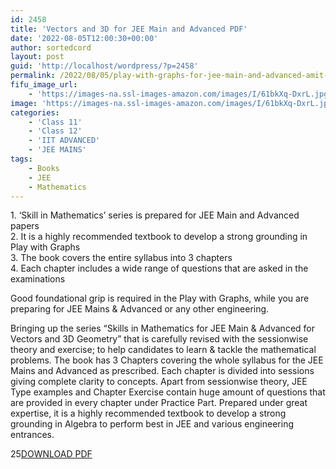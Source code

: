```yaml
---
id: 2458
title: 'Vectors and 3D for JEE Main and Advanced PDF'
date: '2022-08-05T12:00:30+00:00'
author: sortedcord
layout: post
guid: 'http://localhost/wordpress/?p=2458'
permalink: /2022/08/05/play-with-graphs-for-jee-main-and-advanced-amit-m-agarwal-pdf-6/
fifu_image_url:
    - 'https://images-na.ssl-images-amazon.com/images/I/61bkXq-DxrL.jpg'
image: 'https://images-na.ssl-images-amazon.com/images/I/61bkXq-DxrL.jpg'
categories:
    - 'Class 11'
    - 'Class 12'
    - 'IIT ADVANCED'
    - 'JEE MAINS'
tags:
    - Books
    - JEE
    - Mathematics
---
```


1\. ‘Skill in Mathematics’ series is prepared for JEE Main and Advanced papers  
2\. It is a highly recommended textbook to develop a strong grounding in Play with Graphs  
3\. The book covers the entire syllabus into 3 chapters  
4\. Each chapter includes a wide range of questions that are asked in the examinations

Good foundational grip is required in the Play with Graphs, while you are preparing for JEE Mains &amp; Advanced or any other engineering.

Bringing up the series “Skills in Mathematics for JEE Main &amp; Advanced for Vectors and 3D Geometry” that is carefully revised with the sessionwise theory and exercise; to help candidates to learn &amp; tackle the mathematical problems. The book has 3 Chapters covering the whole syllabus for the JEE Mains and Advanced as prescribed. Each chapter is divided into sessions giving complete clarity to concepts. Apart from sessionwise theory, JEE Type examples and Chapter Exercise contain huge amount of questions that are provided in every chapter under Practice Part. Prepared under great expertise, it is a highly recommended textbook to develop a strong grounding in Algebra to perform best in JEE and various engineering entrances.

25[DOWNLOAD PDF](https://drive.google.com/uc?export=download&id=12CFyJXfl8T3otocVvBV2Z8bRiu86YvR8)